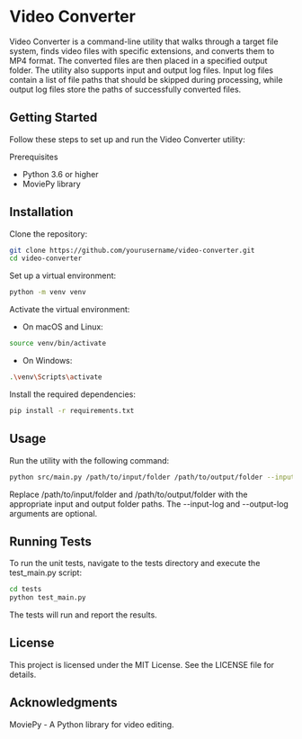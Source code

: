 # Video Converter

Video Converter is a command-line utility that walks through a target file system, finds video files with specific extensions, and converts them to MP4 format. The converted files are then placed in a specified output folder. The utility also supports input and output log files. Input log files contain a list of file paths that should be skipped during processing, while output log files store the paths of successfully converted files.

## Getting Started

Follow these steps to set up and run the Video Converter utility:

Prerequisites

- Python 3.6 or higher
- MoviePy library

## Installation

Clone the repository:

```bash
git clone https://github.com/yourusername/video-converter.git
cd video-converter
```

Set up a virtual environment:

```bash
python -m venv venv
```

Activate the virtual environment:

- On macOS and Linux:

```bash
source venv/bin/activate
```

- On Windows:

```bash
.\venv\Scripts\activate
```

Install the required dependencies:

```bash
pip install -r requirements.txt
```

## Usage

Run the utility with the following command:

```bash
python src/main.py /path/to/input/folder /path/to/output/folder --input-log input_log.txt --output-log output_log.txt
```

Replace /path/to/input/folder and /path/to/output/folder with the appropriate input and output folder paths. The --input-log and --output-log arguments are optional.

## Running Tests

To run the unit tests, navigate to the tests directory and execute the test_main.py script:

```bash
cd tests
python test_main.py
```

The tests will run and report the results.

## License

This project is licensed under the MIT License. See the LICENSE file for details.

## Acknowledgments

MoviePy - A Python library for video editing.  
